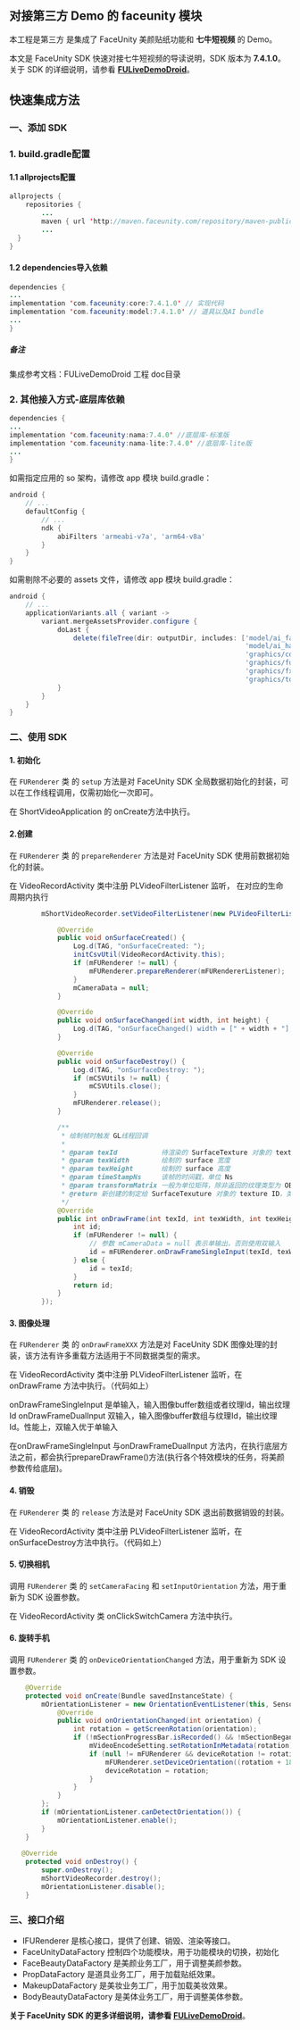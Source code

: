 ## 对接第三方 Demo 的 faceunity 模块

本工程是第三方 是集成了 FaceUnity 美颜贴纸功能和 **七牛短视频** 的 Demo。

本文是 FaceUnity SDK 快速对接七牛短视频的导读说明，SDK 版本为 **7.4.1.0**。关于 SDK 的详细说明，请参看 **[FULiveDemoDroid](https://github.com/Faceunity/FULiveDemoDroid/tree/master/doc)**。

## 快速集成方法

### 一、添加 SDK

### 1. build.gradle配置

#### 1.1 allprojects配置
```java
allprojects {
    repositories {
        ...
        maven { url 'http://maven.faceunity.com/repository/maven-public/' }
        ...
  }
}
```

#### 1.2 dependencies导入依赖
```java
dependencies {
...
implementation 'com.faceunity:core:7.4.1.0' // 实现代码
implementation 'com.faceunity:model:7.4.1.0' // 道具以及AI bundle
...
}
```

##### 备注

集成参考文档：FULiveDemoDroid 工程 doc目录

### 2. 其他接入方式-底层库依赖

```java
dependencies {
...
implementation 'com.faceunity:nama:7.4.0' //底层库-标准版
implementation 'com.faceunity:nama-lite:7.4.0' //底层库-lite版
...
}
```

如需指定应用的 so 架构，请修改 app 模块 build.gradle：

```groovy
android {
    // ...
    defaultConfig {
        // ...
        ndk {
            abiFilters 'armeabi-v7a', 'arm64-v8a'
        }
    }
}
```

如需剔除不必要的 assets 文件，请修改 app 模块 build.gradle：

```groovy
android {
    // ...
    applicationVariants.all { variant ->
        variant.mergeAssetsProvider.configure {
            doLast {
                delete(fileTree(dir: outputDir, includes: ['model/ai_face_processor_lite.bundle',
                                                           'model/ai_hand_processor.bundle',
                                                           'graphics/controller.bundle',
                                                           'graphics/fuzzytoonfilter.bundle',
                                                           'graphics/fxaa.bundle',
                                                           'graphics/tongue.bundle']))
            }
        }
    }
}
```

### 

### 二、使用 SDK

#### 1. 初始化

在 `FURenderer` 类 的  `setup` 方法是对 FaceUnity SDK 全局数据初始化的封装，可以在工作线程调用，仅需初始化一次即可。

在 ShortVideoApplication 的 onCreate方法中执行。

#### 2.创建

在 `FURenderer` 类 的  `prepareRenderer` 方法是对 FaceUnity SDK 使用前数据初始化的封装。

在 VideoRecordActivity 类中注册 PLVideoFilterListener 监听， 在对应的生命周期内执行 

```java
        mShortVideoRecorder.setVideoFilterListener(new PLVideoFilterListener() {

            @Override
            public void onSurfaceCreated() {
                Log.d(TAG, "onSurfaceCreated: ");
                initCsvUtil(VideoRecordActivity.this);
                if (mFURenderer != null) {
                    mFURenderer.prepareRenderer(mFURendererListener);
                }
                mCameraData = null;
            }

            @Override
            public void onSurfaceChanged(int width, int height) {
                Log.d(TAG, "onSurfaceChanged() width = [" + width + "], height = [" + height + "]");
            }

            @Override
            public void onSurfaceDestroy() {
                Log.d(TAG, "onSurfaceDestroy: ");
                if (mCSVUtils != null) {
                    mCSVUtils.close();
                }
                mFURenderer.release();
            }

            /**
             * 绘制帧时触发 GL线程回调
             *
             * @param texId           待渲染的 SurfaceTexture 对象的 texture ID
             * @param texWidth        绘制的 surface 宽度
             * @param texHeight       绘制的 surface 高度
             * @param timeStampNs     该帧的时间戳，单位 Ns
             * @param transformMatrix 一般为单位矩阵，除非返回的纹理类型为 OES
             * @return 新创建的制定给 SurfaceTexuture 对象的 texture ID，类型必须为 GL_TEXTURE_2D
             */
            @Override
            public int onDrawFrame(int texId, int texWidth, int texHeight, long timeStampNs, float[] transformMatrix) {
                int id;
                if (mFURenderer != null) {
                    // 参数 mCameraData = null 表示单输出，否则使用双输入
                    id = mFURenderer.onDrawFrameSingleInput(texId, texWidth, texHeight);
                } else {
                    id = texId;
                }
                return id;
            }
        });
```

#### 3. 图像处理

在 `FURenderer` 类 的  `onDrawFrameXXX` 方法是对 FaceUnity SDK 图像处理的封装，该方法有许多重载方法适用于不同数据类型的需求。

在 VideoRecordActivity 类中注册 PLVideoFilterListener 监听，在 onDrawFrame 方法中执行。（代码如上）

onDrawFrameSingleInput 是单输入，输入图像buffer数组或者纹理Id，输出纹理Id
onDrawFrameDualInput 双输入，输入图像buffer数组与纹理Id，输出纹理Id。性能上，双输入优于单输入

在onDrawFrameSingleInput 与onDrawFrameDualInput 方法内，在执行底层方法之前，都会执行prepareDrawFrame()方法(执行各个特效模块的任务，将美颜参数传给底层)。

#### 4. 销毁

在 `FURenderer` 类 的  `release` 方法是对 FaceUnity SDK 退出前数据销毁的封装。

在 VideoRecordActivity 类中注册 PLVideoFilterListener 监听，在 onSurfaceDestroy方法中执行。（代码如上）

#### 5. 切换相机

调用 `FURenderer` 类 的  `setCameraFacing` 和 `setInputOrientation` 方法，用于重新为 SDK 设置参数。

在 VideoRecordActivity  类  onClickSwitchCamera  方法中执行。

#### 6. 旋转手机

调用 `FURenderer` 类 的  `onDeviceOrientationChanged` 方法，用于重新为 SDK 设置参数。

```java
    @Override
    protected void onCreate(Bundle savedInstanceState) {
        mOrientationListener = new OrientationEventListener(this, SensorManager.SENSOR_DELAY_NORMAL) {
            @Override
            public void onOrientationChanged(int orientation) {
                int rotation = getScreenRotation(orientation);
                if (!mSectionProgressBar.isRecorded() && !mSectionBegan) {
                    mVideoEncodeSetting.setRotationInMetadata(rotation);
                    if (null != mFURenderer && deviceRotation != rotation) {
                        mFURenderer.setDeviceOrientation((rotation + 180) % 360);
                        deviceRotation = rotation;
                    }
                }
            }
        };
        if (mOrientationListener.canDetectOrientation()) {
            mOrientationListener.enable();
        }
    }
   
   @Override
    protected void onDestroy() {
        super.onDestroy();
        mShortVideoRecorder.destroy();
        mOrientationListener.disable();
    }
```

### 三、接口介绍

- IFURenderer 是核心接口，提供了创建、销毁、渲染等接口。
- FaceUnityDataFactory 控制四个功能模块，用于功能模块的切换，初始化
- FaceBeautyDataFactory 是美颜业务工厂，用于调整美颜参数。
- PropDataFactory 是道具业务工厂，用于加载贴纸效果。
- MakeupDataFactory 是美妆业务工厂，用于加载美妆效果。
- BodyBeautyDataFactory 是美体业务工厂，用于调整美体参数。

**关于 FaceUnity SDK 的更多详细说明，请参看 [FULiveDemoDroid](https://github.com/Faceunity/FULiveDemoDroid/)**。